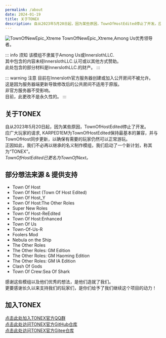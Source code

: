 ```yaml
---
permalink: /about
date: 2024-01-19
title: 关于TONEX
description: 自从2023年5月20日起，因为某些原因，TownOfHostEdited停止了开发。应广大玩家的请求, KARPED1EM为TownOfHostEdited保持最基本的兼容，并与TownOfHost同步更新，以确保有需要的玩家仍然可以正常游玩。正因如此，我们不必再以继承的名义制作模组，我们启动了一个新计划，称其为“TONEX”。
---
```

![TownOfNewEpic_Xtreme](https://cn-sy1.rains3.com/xtremewave/TONEX-BG.jpg "TownOfNewEpic_Xtreme")
TownOfNewEpic_Xtreme,Among Us优秀领导者。

::: info 须知
该模组不隶属于Among Us或InnerslothLLC.<br>
其中包含的内容未经InnerslothLLC.认可或以其他方式赞助。<br>
此处包含的部分材料是InnerslothLLC.的财产。
:::

::: warning 注意
目前在Innersloth官方服务器创建或加入公开房间不被允许。<br>
这是因为服务器端更新导致修改后的公共房间不适用于原版。<br>
非官方服务器不受影响。<br>
目前，此更改不是永久性的。
:::
## 关于TONEX
自从2023年5月20日起，因为某些原因，TownOfHostEdited停止了开发。<br>
应广大玩家的请求, KARPED1EM为TownOfHostEdited保持最基本的兼容，并与TownOfHost同步更新，以确保有需要的玩家仍然可以正常游玩。<br>
正因如此，我们不必再以继承的名义制作模组，我们启动了一个新计划，称其为“TONEX”。<br>
_TownOfHostEdited已更名为TownOfNext。_

## 部分想法来源 & 提供支持
- Town Of Host
- Town Of Next (Town Of Host Edited)
- Town Of Host_Y
- Town Of Host:The Other Roles
- Super New Roles
- Town Of Host-ReEdited
- Town Of Host:Enhanced
- Town Of Us
- Town-Of-Us-R
- Foolers Mod
- Nebula on the Ship
- The Other Roles
- The Other Roles: GM Edition
- The Other Roles: GM Haoming Edition
- The Other Roles: GM IA Edition
- Clash Of Gods
- Town Of Crew:Sea Of Shark

感谢这些模组以及他们优秀的想法，是他们造就了我们。<br>
更要感谢长久以来支持我们的玩家们，是你们给予了我们继续这个项目的动力！
## 加入TONEX
[点击此处加入TONEX官方QQ群](https://qm.qq.com/q/lH6L1HTyDK)<br>
[点击此处访问TONEX官方GitHub仓库](https://github.com/XtremeWave/TownOfNewEpic_Xtreme)<br>
[点击此处访问TONEX官方Gitee仓库](https://gitee.com/TEAM_TONEX/TownOfNewEpic_Xtreme)